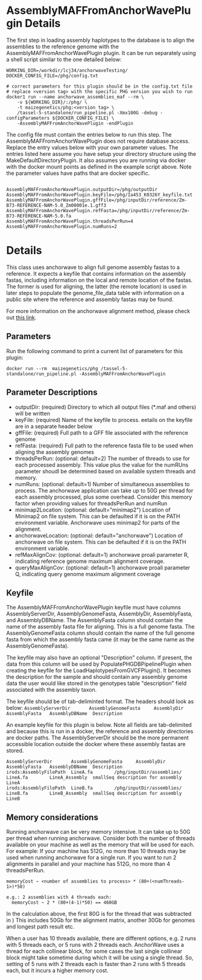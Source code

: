# AssemblyMAFFromAnchorWavePlugin Details

The first step in loading assembly haplotypes to the database is to align the assemblies to the reference genome with the AssemblyMAFFromAnchorWavePlugin plugin.
It can be run separately using a shell script similar to the one detailed below:

```
WORKING_DIR=/workdir/lcj34/anchorwaveTesting/
DOCKER_CONFIG_FILE=/phg/config.txt

# correct parameters for this plugin should be in the config.txt file
# replace <version tag> with the specific PHG version you wish to run
docker1 run --name anchorwave_assemblies_maf --rm \
    -v ${WORKING_DIR}/:/phg/ \
    -t maizegenetics/phg:<version tag> \
    /tassel-5-standalone/run_pipeline.pl -Xmx100G -debug -configParameters ${DOCKER_CONFIG_FILE} \
    -AssemblyMAFFromAnchorWavePlugin -endPlugin
```

The config file must contain the entries below to run this step. The AssemblyMAFFromAnchorWavePlugin does not require database access.  Replace the entry values below with your own parameter values.  The entries listed here assume you have setup your directory structure using the MakeDefaultDirectoryPlugin.  It also assumes you are running via docker with the docker mount points as defined in the example script above.  Note the parameter values have paths that are docker specific.


```

AssemblyMAFFromAnchorWavePlugin.outputDir=/phg/outputDir
AssemblyMAFFromAnchorWavePlugin.keyFile=/phg/Ia453_K0326Y_keyfile.txt
AssemblyMAFFromAnchorWavePlugin.gffFile=/phg/inputDir/reference/Zm-B73-REFERENCE-NAM-5.0_Zm00001e.1.gff3
AssemblyMAFFromAnchorWavePlugin.refFasta=/phg/inputDir/reference/Zm-B73-REFERENCE-NAM-5.0.fa
AssemblyMAFFromAnchorWavePlugin.threadsPerRun=4
AssemblyMAFFromAnchorWavePlugin.numRuns=2
```


# Details

This class uses anchorwave to align full genome assembly fastas to a reference.
It expects a keyfile that contains information on the assembly fastas, including information
on the local and remote location of the fastas.  The former is used for aligning, the
latter (the remote location) is used in later steps to populate the genome_file_data table
with information on a public site where the reference and assembly fastas may be found.

For more information on the anchorwave alignment method, please check out [this link](https://github.com/baoxingsong/AnchorWave).

## Parameters

Run the following command to print a current list of parameters for this plugin:

```
docker run --rm  maizegenetics/phg /tassel-5-standalone/run_pipeline.pl -AssemblyMAFFromAnchorWavePlugin
```

## Parameter Descriptions

* outputDir: (required) Directory to which all output files (*.maf and others) will be written
* keyFile: (required) Name of the keyfile to process.  eetails on the keyfile are in a separate header below
* gffFile: (required) Full path to a  GFF file associated with the reference genome
* refFasta: (required) Full path to the reference fasta file to be used when aligning the assembly genomes
* threadsPerRun: (optional: default=2) The number of threads to use for each processed assembly.  This value plus the value for the numRUns parameter shoudl be determined based on available system threads and memory.
* numRuns: (optional: default=1) Number of simultaneous assemblies to process. The anchorwave application can take up to 50G per thread for each assembly processed, plus some overhead. Consider this memory factor when providing values for threadsPerRun and numRun
* minimap2Location: (optional: default="minimap2") Location of Minimap2 on file system.  This can be defaulted if it is on the PATH environment variable.  Anchorwave uses minimap2 for parts of the alignment.
* anchorwaveLocation: (optional: default="anchorwave") Location of anchorwave on file system.  This can be defaulted if it is on the PATH environment variable.
* refMaxAlignCov: (optional: default=1) anchorwave proali parameter R, indicating reference genome maximum alignment coverage.
* queryMaxAlignCov: (optional: default=1) anchorwave proali parameter Q, indicating query genome maximum alignment coverage

## Keyfile
The AssemblyMAFFromAnchorWavePlugin keyfile must have columns AssemblyServerDir, AssemblyGenomeFasta, AssemblyDir, AssemblyFasta, and AssemblyDBName.  The AssemblyFasta column should contain the name of the assembly fasta file for aligning.  This is a full genome fasta.  The AssemblyGenomeFasta column should contain the name of the full genome fasta from which the assembly fasta came (it may be the same name as the AssemblyGenomeFasta).

The keyfile may also have an optional "Description" column.  If present, the data from this column will be used by PopulatePHGDBPipelinePlugin when creating the keyfile for the LoadHaplotypesFromGVCFPlugin().  It becomes the description for the sample and should contain any assembly genome data the user would like stored in the genotypes table "description" field associated with the assembly taxon.

The keyfile should be of tab-deliminted format.  The headers should look as below:
`AssemblyServerDir       AssemblyGenomeFasta     AssemblyDir     AssemblyFasta   AssemblyDBName  Description`

An example keyfile for this plugin is below. Note all fields are tab-delimited and because this is run in a docker, the reference and assembly directories are docker paths.  The AssemblyServerDir should be the more permanent accessible location outside the docker where these assembly fastas are stored.


```
AssemblyServerDir       AssemblyGenomeFasta     AssemblyDir     AssemblyFasta   AssemblyDBName  Description
irods:AssemblyFilePath  LineA.fa        /phg/inputDir/assemblies/       LineA.fa        LineA_Assembly  smallSeq description for assembly LineA
irods:AssemblyFilePath  LineB.fa        /phg/inputDir/assemblies/       LineB.fa        LineB_Assembly  smallSeq description for assembly LineB
```

## Memory considerations
Running anchorwave can be very memory intensive. It can take up to 50G per thread when running anchorwave.  Consider both the number of threads available on your machine as well as the memory that will be used for each.
For example: If your machine has 512G, no more than 10 threads may be used when running anchorwave for a single run.  If you want to run 2 alignments in parallel and your machine has 512G, no more than 4 threadsPerRun.

```
memoryCost ~ <number of assemblies to process> * (80+(<numThreads-1>)*50)

e.g.: 2 assemblies with 4 threads each:
  memoryCost ~ 2 * (80+(4-1)*50) == 460GB
```

In the calculation above, the first 80G is for the thread that was subtracted in <numThreads-1>)  This
includes 50Gb for the alignment matrix, another 30Gb for genomes and longest path result etc.

When a user has 10 threads available, there are different options, e.g. 2 runs with 5 threads each,
or 5 runs with 2 threads each.  AnchorWave uses a thread for each collinear block, for some cases the last
single collinear block might take sometime during which it will be using a single thread.
So, setting of 5 runs with 2 threads each is faster than 2 runs with 5 threads each, but it incurs a higher memory cost.